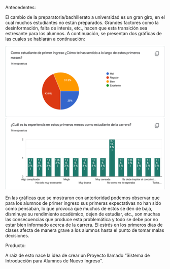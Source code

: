 Antecedentes:

El cambio de la preparatoria/bachillerato a universidad es un gran giro, en el cual muchos estudiantes no están preparados. Grandes factores como la desinformación, falta de interés, etc., hacen que esta transición sea estresante para los alumnos. A continuación, se presentan dos gráficas de las cuales se hablarán a continuación: 

![](https://github.com/AndyTue/LIS/blob/8c2872777dd2d6dbee83af36cf17fcfb29719c6d/Gr%C3%A1ficas/Imagen%201.png)
![](https://github.com/AndyTue/LIS/blob/df8eb35d5f97ea9f3bd6e5f3f1f38306d77d1db3/Gr%C3%A1ficas/Imagen%202.png)

En las gráficas que se mostraron con anterioridad podemos observar que para los alumnos de primer ingreso sus primeras expectativas no han sido como pensaban, lo que provoca que muchos de estos se den de baja, disminuya su rendimiento académico, dejen de estudiar, etc., son muchas las consecuencias que produce esta problemática y todo se debe por no estar bien informado acerca de la carrera. El estrés en los primeros días de clases afecta de manera grave a los alumnos hasta el punto de tomar malas decisiones. 

Producto: 

A raíz de esto nace la idea de crear un Proyecto llamado “Sistema de Introducción para Alumnos de Nuevo Ingreso”.

